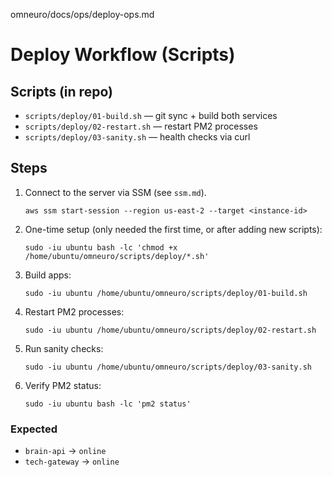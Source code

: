 omneuro/docs/ops/deploy-ops.md

# Deploy Workflow (Scripts)

## Scripts (in repo)
- `scripts/deploy/01-build.sh` — git sync + build both services
- `scripts/deploy/02-restart.sh` — restart PM2 processes
- `scripts/deploy/03-sanity.sh` — health checks via curl

## Steps
1. Connect to the server via SSM (see `ssm.md`).
   ```
   aws ssm start-session --region us-east-2 --target <instance-id>
   ```

2. One-time setup (only needed the first time, or after adding new scripts):
   ```
   sudo -iu ubuntu bash -lc 'chmod +x /home/ubuntu/omneuro/scripts/deploy/*.sh'
   ```

3. Build apps:
   ```
   sudo -iu ubuntu /home/ubuntu/omneuro/scripts/deploy/01-build.sh
   ```

4. Restart PM2 processes:
   ```
   sudo -iu ubuntu /home/ubuntu/omneuro/scripts/deploy/02-restart.sh
   ```

5. Run sanity checks:
   ```
   sudo -iu ubuntu /home/ubuntu/omneuro/scripts/deploy/03-sanity.sh
   ```

6. Verify PM2 status:
   ```
   sudo -iu ubuntu bash -lc 'pm2 status'
   ```

### Expected
- `brain-api` → `online`
- `tech-gateway` → `online`